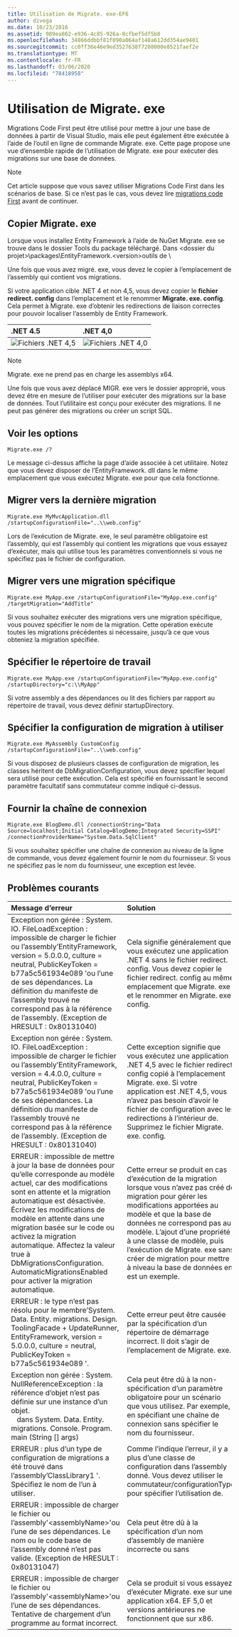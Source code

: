 ```yaml
---
title: Utilisation de Migrate. exe-EF6
author: divega
ms.date: 10/23/2016
ms.assetid: 989ea862-e936-4c85-926a-8cfbef5df5b8
ms.openlocfilehash: 34866ddbbf81f090a064af148a612dd354ae9401
ms.sourcegitcommit: cc0ff36e46e9ed3527638f7208000e8521faef2e
ms.translationtype: MT
ms.contentlocale: fr-FR
ms.lasthandoff: 03/06/2020
ms.locfileid: "78418958"
---
```

# <a name="using-migrateexe"></a>Utilisation de Migrate. exe
Migrations Code First peut être utilisé pour mettre à jour une base de données à partir de Visual Studio, mais elle peut également être exécutée à l’aide de l’outil en ligne de commande Migrate. exe. Cette page propose une vue d’ensemble rapide de l’utilisation de Migrate. exe pour exécuter des migrations sur une base de données.

> [!NOTE]
> Cet article suppose que vous savez utiliser Migrations Code First dans les scénarios de base. Si ce n’est pas le cas, vous devez lire [migrations code First](~/ef6/modeling/code-first/migrations/index.md) avant de continuer.

## <a name="copy-migrateexe"></a>Copier Migrate. exe

Lorsque vous installez Entity Framework à l’aide de NuGet Migrate. exe se trouve dans le dossier Tools du package téléchargé. Dans &lt;dossier du projet&gt;\\packages\\EntityFramework.&lt;version&gt;outils de \\

Une fois que vous avez migré. exe, vous devez le copier à l’emplacement de l’assembly qui contient vos migrations.

Si votre application cible .NET 4 et non 4,5, vous devez copier le **fichier redirect. config** dans l’emplacement et le renommer **Migrate. exe. config**. Cela permet à Migrate. exe d’obtenir les redirections de liaison correctes pour pouvoir localiser l’assembly de Entity Framework.

| .NET 4.5                                      | .NET 4,0                                      |
|:----------------------------------------------|:----------------------------------------------|
| ![Fichiers .NET 4,5](~/ef6/media/net45files.png) | ![Fichiers .NET 4,0](~/ef6/media/net40files.png) |

> [!NOTE]
> Migrate. exe ne prend pas en charge les assemblys x64.

Une fois que vous avez déplacé MIGR. exe vers le dossier approprié, vous devez être en mesure de l’utiliser pour exécuter des migrations sur la base de données. Tout l’utilitaire est conçu pour exécuter des migrations. Il ne peut pas générer des migrations ou créer un script SQL.

## <a name="see-options"></a>Voir les options

``` console
Migrate.exe /?
```

Le message ci-dessus affiche la page d’aide associée à cet utilitaire. Notez que vous devez disposer de l’EntityFramework. dll dans le même emplacement que vous exécutez Migrate. exe pour que cela fonctionne.

## <a name="migrate-to-the-latest-migration"></a>Migrer vers la dernière migration

``` console
Migrate.exe MyMvcApplication.dll /startupConfigurationFile="..\\web.config"
```

Lors de l’exécution de Migrate. exe, le seul paramètre obligatoire est l’assembly, qui est l’assembly qui contient les migrations que vous essayez d’exécuter, mais qui utilise tous les paramètres conventionnels si vous ne spécifiez pas le fichier de configuration.

## <a name="migrate-to-a-specific-migration"></a>Migrer vers une migration spécifique

``` console
Migrate.exe MyApp.exe /startupConfigurationFile="MyApp.exe.config" /targetMigration="AddTitle"
```

Si vous souhaitez exécuter des migrations vers une migration spécifique, vous pouvez spécifier le nom de la migration. Cette opération exécute toutes les migrations précédentes si nécessaire, jusqu’à ce que vous obteniez la migration spécifiée.

## <a name="specify-working-directory"></a>Spécifier le répertoire de travail

``` console
Migrate.exe MyApp.exe /startupConfigurationFile="MyApp.exe.config" /startupDirectory="c:\\MyApp"
```

Si votre assembly a des dépendances ou lit des fichiers par rapport au répertoire de travail, vous devez définir startupDirectory.

## <a name="specify-migration-configuration-to-use"></a>Spécifier la configuration de migration à utiliser

``` console
Migrate.exe MyAssembly CustomConfig /startupConfigurationFile="..\\web.config"
```

Si vous disposez de plusieurs classes de configuration de migration, les classes héritent de DbMigrationConfiguration, vous devez spécifier lequel sera utilisé pour cette exécution. Cela est spécifié en fournissant le second paramètre facultatif sans commutateur comme indiqué ci-dessus.

## <a name="provide-connection-string"></a>Fournir la chaîne de connexion

``` console
Migrate.exe BlogDemo.dll /connectionString="Data Source=localhost;Initial Catalog=BlogDemo;Integrated Security=SSPI" /connectionProviderName="System.Data.SqlClient"
```

Si vous souhaitez spécifier une chaîne de connexion au niveau de la ligne de commande, vous devez également fournir le nom du fournisseur. Si vous ne spécifiez pas le nom du fournisseur, une exception est levée.

## <a name="common-problems"></a>Problèmes courants

| Message d’erreur                                                                                                                                                                                                                                                                                                                      | Solution                                                                                                                                                                                                                                                                                             |
|:-----------------------------------------------------------------------------------------------------------------------------------------------------------------------------------------------------------------------------------------------------------------------------------------------------------------------------------|:-----------------------------------------------------------------------------------------------------------------------------------------------------------------------------------------------------------------------------------------------------------------------------------------------------|
| Exception non gérée : System. IO. FileLoadException : impossible de charger le fichier ou l’assembly’EntityFramework, version = 5.0.0.0, culture = neutral, PublicKeyToken = b77a5c561934e089 'ou l’une de ses dépendances. La définition du manifeste de l’assembly trouvé ne correspond pas à la référence de l’assembly. (Exception de HRESULT : 0x80131040)         | Cela signifie généralement que vous exécutez une application .NET 4 sans le fichier redirect. config. Vous devez copier le fichier redirect. config au même emplacement que Migrate. exe et le renommer en Migrate. exe. config.                                                                                       |
| Exception non gérée : System. IO. FileLoadException : impossible de charger le fichier ou l’assembly’EntityFramework, version = 4.4.0.0, culture = neutral, PublicKeyToken = b77a5c561934e089 'ou l’une de ses dépendances. La définition du manifeste de l’assembly trouvé ne correspond pas à la référence de l’assembly. (Exception de HRESULT : 0x80131040)          | Cette exception signifie que vous exécutez une application .NET 4,5 avec le fichier redirect. config copié à l’emplacement Migrate. exe. Si votre application est .NET 4,5, vous n’avez pas besoin d’avoir le fichier de configuration avec les redirections à l’intérieur de. Supprimez le fichier Migrate. exe. config.                                    |
| ERREUR : impossible de mettre à jour la base de données pour qu’elle corresponde au modèle actuel, car des modifications sont en attente et la migration automatique est désactivée. Écrivez les modifications de modèle en attente dans une migration basée sur le code ou activez la migration automatique. Affectez la valeur true à DbMigrationsConfiguration. AutomaticMigrationsEnabled pour activer la migration automatique. | Cette erreur se produit en cas d’exécution de la migration lorsque vous n’avez pas créé de migration pour gérer les modifications apportées au modèle et que la base de données ne correspond pas au modèle. L’ajout d’une propriété à une classe de modèle, puis l’exécution de Migrate. exe sans créer de migration pour mettre à niveau la base de données en est un exemple. |
| ERREUR : le type n’est pas résolu pour le membre’System. Data. Entity. migrations. Design. ToolingFacade + UpdateRunner, EntityFramework, version = 5.0.0.0, culture = neutral, PublicKeyToken = b77a5c561934e089 '.                                                                                                                                       | Cette erreur peut être causée par la spécification d’un répertoire de démarrage incorrect. Il doit s’agir de l’emplacement de Migrate. exe.                                                                                                                                                                                      |
| Exception non gérée : System. NullReferenceException : la référence d’objet n’est pas définie sur une instance d’un objet. <br/>   dans System. Data. Entity. migrations. Console. Program. main (String [] args)                                                                                                                                             | Cela peut être dû à la non-spécification d’un paramètre obligatoire pour un scénario que vous utilisez. Par exemple, en spécifiant une chaîne de connexion sans spécifier le nom du fournisseur.                                                                                                                        |
| ERREUR : plus d’un type de configuration de migrations a été trouvé dans l’assembly’ClassLibrary1 '. Spécifiez le nom de l’un à utiliser.                                                                                                                                                                                                  | Comme l’indique l’erreur, il y a plus d’une classe de configuration dans l’assembly donné. Vous devez utiliser le commutateur/configurationType pour spécifier l’utilisation de.                                                                                                                                           |
| ERREUR : impossible de charger le fichier ou l’assembly'&lt;assemblyName&gt;'ou l’une de ses dépendances. Le nom ou le code base de l’assembly donné n’est pas valide. (Exception de HRESULT : 0x80131047)                                                                                                                                                    | Cela peut être dû à la spécification d’un nom d’assembly de manière incorrecte ou sans                                                                                                                                                                                                                          |
| ERREUR : impossible de charger le fichier ou l’assembly'&lt;assemblyName&gt;'ou l’une de ses dépendances. Tentative de chargement d’un programme au format incorrect.                                                                                                                                                                          | Cela se produit si vous essayez d’exécuter Migrate. exe sur une application x64. EF 5,0 et versions antérieures ne fonctionnent que sur x86.                                                                                                                                                                                |
